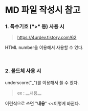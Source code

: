 # MD 파일 작성시 참고

### __1. 특수기호 ("&#62;" 등) 사용 시__

> https://4urdev.tistory.com/62

HTML number을 이용해서 사용할 수 있다.

<br>

### __2. 볼드체 사용 시__  

underscore("&#95;")를 이용해서 쓸 수 있다.
> ex : &#95;&#95;내용&#95;&#95;  

이런식으로 쓰면 "__내용__"  <<이렇게 바뀐다.